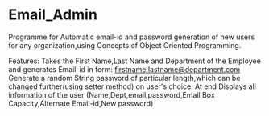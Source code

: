 # Email_Admin
Programme for Automatic email-id and password generation of new users for any organization,using Concepts of Object Oriented Programming.

Features:
Takes the First Name,Last Name and Department of the Employee and generates Email-id in form: firstname.lastname@department.com
Generate a random String password of particular length,which can be changed further(using setter method) on user's choice.
At end Displays all information of the user (Name,Dept,email,password,Email Box Capacity,Alternate Email-id,New password)
